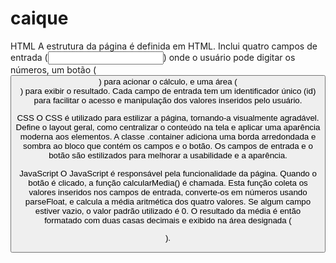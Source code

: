 # caique

HTML
A estrutura da página é definida em HTML. Inclui quatro campos de entrada (<input>) onde o usuário pode digitar os números, um botão (<button>) para acionar o cálculo, e uma área (<div>) para exibir o resultado. Cada campo de entrada tem um identificador único (id) para facilitar o acesso e manipulação dos valores inseridos pelo usuário.

CSS
O CSS é utilizado para estilizar a página, tornando-a visualmente agradável. Define o layout geral, como centralizar o conteúdo na tela e aplicar uma aparência moderna aos elementos. A classe .container adiciona uma borda arredondada e sombra ao bloco que contém os campos e o botão. Os campos de entrada e o botão são estilizados para melhorar a usabilidade e a aparência.

JavaScript
O JavaScript é responsável pela funcionalidade da página. Quando o botão é clicado, a função calcularMedia() é chamada. Esta função coleta os valores inseridos nos campos de entrada, converte-os em números usando parseFloat, e calcula a média aritmética dos quatro valores. Se algum campo estiver vazio, o valor padrão utilizado é 0. O resultado da média é então formatado com duas casas decimais e exibido na área designada (<div id="resultado">).
